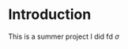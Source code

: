 # Introduction
 This is a summer project I did fd
  $\sigma$  
<!--stackedit_data:
eyJoaXN0b3J5IjpbLTc3MzE0MzcxNywyOTk3ODA1NDQsLTE2Mj
E1NDQ4MDQsLTEyNTEwOTc1NDJdfQ==
-->